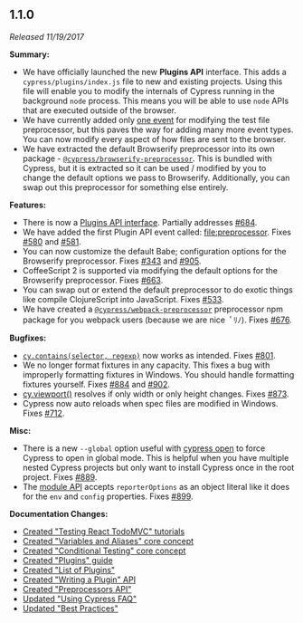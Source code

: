 ## 1.1.0

_Released 11/19/2017_

**Summary:**

- We have officially launched the new **Plugins API** interface. This adds a
  `cypress/plugins/index.js` file to new and existing projects. Using this file
  will enable you to modify the internals of Cypress running in the background
  `node` process. This means you will be able to use `node` APIs that are
  executed outside of the browser.
- We have currently added only
  [one event](/api/plugins/writing-a-plugin#List-of-events) for modifying the
  test file preprocessor, but this paves the way for adding many more event
  types. You can now modify every aspect of how files are sent to the browser.
- We have extracted the default Browserify preprocessor into its own package -
  [`@cypress/browserify-preprocessor`](https://github.com/cypress-io/cypress-browserify-preprocessor).
  This is bundled with Cypress, but it is extracted so it can be used / modified
  by you to change the default options we pass to Browserify. Additionally, you
  can swap out this preprocessor for something else entirely.

**Features:**

- There is now a [Plugins API interface](/guides/tooling/plugins-guide).
  Partially addresses [#684](https://github.com/cypress-io/cypress/issues/684).
- We have added the first Plugin API event called:
  [file:preprocessor](/api/plugins/writing-a-plugin#List-of-events). Fixes
  [#580](https://github.com/cypress-io/cypress/issues/580) and
  [#581](https://github.com/cypress-io/cypress/issues/581).
- You can now customize the default Babe; configuration options for the
  Browserify preprocessor. Fixes
  [#343](https://github.com/cypress-io/cypress/issues/343) and
  [#905](https://github.com/cypress-io/cypress/issues/905).
- CoffeeScript 2 is supported via modifying the default options for the
  Browserify preprocessor. Fixes
  [#663](https://github.com/cypress-io/cypress/issues/663).
- You can swap out or extend the default preprocessor to do exotic things like
  compile ClojureScript into JavaScript. Fixes
  [#533](https://github.com/cypress-io/cypress/issues/533).
- We have created a
  [`@cypress/webpack-preprocessor`](https://github.com/cypress-io/cypress/tree/master/npm/webpack-preprocessor)
  preprocessor npm package for you webpack users (because we are nice ￰ ﾟﾘﾉ).
  Fixes [#676](https://github.com/cypress-io/cypress/issues/676).

**Bugfixes:**

- [`cy.contains(selector, regexp)`](/api/commands/contains) now works as
  intended. Fixes [#801](https://github.com/cypress-io/cypress/issues/801).
- We no longer format fixtures in any capacity. This fixes a bug with improperly
  formatting fixtures in Windows. You should handle formatting fixtures
  yourself. Fixes [#884](https://github.com/cypress-io/cypress/issues/884) and
  [#902](https://github.com/cypress-io/cypress/issues/902).
- [cy.viewport()](/api/commands/viewport) resolves if only width or only height
  changes. Fixes [#873](https://github.com/cypress-io/cypress/issues/873).
- Cypress now auto reloads when spec files are modified in Windows. Fixes
  [#712](https://github.com/cypress-io/cypress/issues/712).

**Misc:**

- There is a new `--global` option useful with
  [cypress open](/guides/guides/command-line#cypress-open) to force Cypress to
  open in global mode. This is helpful when you have multiple nested Cypress
  projects but only want to install Cypress once in the root project. Fixes
  [#889](https://github.com/cypress-io/cypress/issues/889).
- The [module API](/guides/guides/module-api) accepts `reporterOptions` as an
  object literal like it does for the `env` and `config` properties. Fixes
  [#899](https://github.com/cypress-io/cypress/issues/899).

**Documentation Changes:**

- [Created "Testing React TodoMVC" tutorials](/examples/tutorials)
- [Created "Variables and Aliases" core concept](/guides/core-concepts/variables-and-aliases)
- [Created "Conditional Testing" core concept](/guides/core-concepts/conditional-testing)
- [Created "Plugins" guide](/guides/tooling/plugins-guide)
- [Created "List of Plugins"](/plugins)
- [Created "Writing a Plugin" API](/api/plugins/writing-a-plugin)
- [Created "Preprocessors API"](/api/plugins/preprocessors-api)
- [Updated "Using Cypress FAQ"](/faq/questions/using-cypress-faq)
- [Updated "Best Practices"](/guides/references/best-practices)
